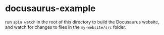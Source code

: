 # docusaurus-example

run `spin watch` in the root of this directory to build the Docusaurus website, and watch for changes to files in the `my-website/src` folder.
